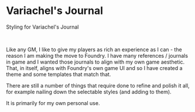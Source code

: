 # Variachel's Journal

Styling for Variachel's Journal

<div>
	<img src="https://img.shields.io/endpoint?url=https://foundryshields.com/version?url=https%3A%2F%2Fgithub.com%2Fvariachel%2Fsanseer-journals%2Freleases%2Flatest%2Fdownload%2Fmodule.json" alt="">
	<img src="https://img.shields.io/endpoint?url=https%3A%2F%2Ffoundryshields.com%2Fsystem%3FnameType%3Dfull%26url%3Dhttps%3A%2F%2Fimg.shields.io%2Fendpoint%3Furl%3Dhttps%3A%2F%2Ffoundryshields.com%2Fversion%3Furl%3Dhttps%253A%252F%252Fgithub.com%252Fvariachel%252Fsanseer-journals%252Freleases%252Flatest%252Fdownload%252Fmodule.json" alt="">
</div>

Like any GM, I like to give my players as rich an experience as I can - the reason I am making the move to Foundry. I have many references / journals in game and I wanted those journals to align with my own game aesthetic. That, in itself, aligns with Foundry's own game UI and so I have created a theme and some templates that match that.

There are still a number of things that require done to refine and polish it all, for example nailing down the selectable styles (and adding to them).

It is primarily for my own personal use.
